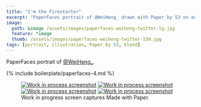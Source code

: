 ```yaml
---
title: "I'm the Firestarter"
excerpt: "PaperFaces portrait of @WeiHeng_ drawn with Paper by 53 on an iPad."
image: 
  path: &image /assets/images/paperfaces-weiheng-twitter-lg.jpg 
  feature: *image
  thumb: /assets/images/paperfaces-weiheng-twitter-150.jpg
tags: [portrait, illustration, Paper by 53, blend]
---
```


PaperFaces portrait of <a href="http://twitter.com/WeiHeng_">@WeiHeng_</a>.

{% include boilerplate/paperfaces-4.md %}

<figure class="third">
	<a href="{{ site.url }}/assets/images/paperfaces-weiheng-process-1-lg.jpg"><img src="{{ site.url }}/assets/images/paperfaces-weiheng-process-1-600.jpg" alt="Work in process screenshot"></a>
	<a href="{{ site.url }}/assets/images/paperfaces-weiheng-process-2-lg.jpg"><img src="{{ site.url }}/assets/images/paperfaces-weiheng-process-2-600.jpg" alt="Work in process screenshot"></a>
	<a href="{{ site.url }}/assets/images/paperfaces-weiheng-process-3-lg.jpg"><img src="{{ site.url }}/assets/images/paperfaces-weiheng-process-3-600.jpg" alt="Work in process screenshot"></a>
	<a href="{{ site.url }}/assets/images/paperfaces-weiheng-process-4-lg.jpg"><img src="{{ site.url }}/assets/images/paperfaces-weiheng-process-4-600.jpg" alt="Work in process screenshot"></a>
	<figcaption>Work in progress screen captures Made with Paper.</figcaption>
</figure>